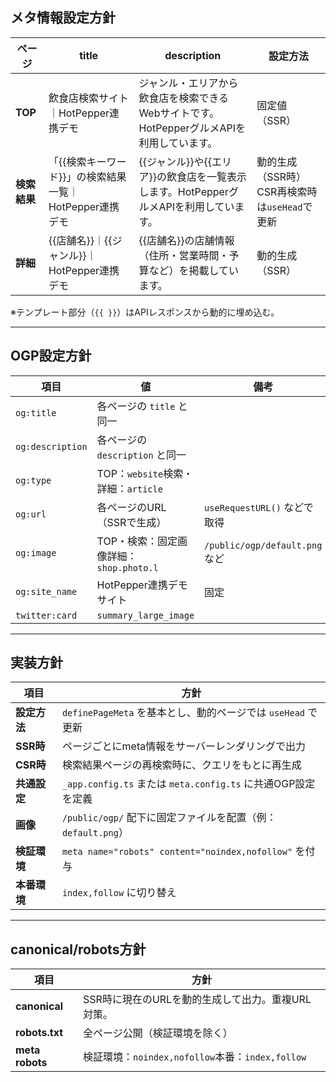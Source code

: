 ## メタ情報設定方針
| ページ      | title                              | description                                           | 設定方法                           |
| -------- | ---------------------------------- | ----------------------------------------------------- | ------------------------------ |
| **TOP**  | 飲食店検索サイト｜HotPepper連携デモ             | ジャンル・エリアから飲食店を検索できるWebサイトです。HotPepperグルメAPIを利用しています。  | 固定値（SSR）                       |
| **検索結果** | 「{{検索キーワード}}」の検索結果一覧｜HotPepper連携デモ | {{ジャンル}}や{{エリア}}の飲食店を一覧表示します。HotPepperグルメAPIを利用しています。 | 動的生成（SSR時）CSR再検索時は`useHead`で更新 |
| **詳細**   | {{店舗名}}｜{{ジャンル}}｜HotPepper連携デモ     | {{店舗名}}の店舗情報（住所・営業時間・予算など）を掲載しています。                   | 動的生成（SSR）                      |
※テンプレート部分（`{{ }}`）はAPIレスポンスから動的に埋め込む。

---
## OGP設定方針

| 項目               | 値                            | 備考                           |
| ---------------- | ---------------------------- | ---------------------------- |
| `og:title`       | 各ページの `title` と同一            |                              |
| `og:description` | 各ページの `description` と同一      |                              |
| `og:type`        | TOP：`website`検索・詳細：`article` |                              |
| `og:url`         | 各ページのURL（SSRで生成）             | `useRequestURL()` などで取得      |
| `og:image`       | TOP・検索：固定画像詳細：`shop.photo.l` | `/public/ogp/default.png` など |
| `og:site_name`   | HotPepper連携デモサイト             | 固定                           |
| `twitter:card`   | `summary_large_image`        |                              |

---
## 実装方針
|項目|方針|
|---|---|
|**設定方法**|`definePageMeta` を基本とし、動的ページでは `useHead` で更新|
|**SSR時**|ページごとにmeta情報をサーバーレンダリングで出力|
|**CSR時**|検索結果ページの再検索時に、クエリをもとに再生成|
|**共通設定**|`_app.config.ts` または `meta.config.ts` に共通OGP設定を定義|
|**画像**|`/public/ogp/` 配下に固定ファイルを配置（例：`default.png`）|
|**検証環境**|`meta name="robots" content="noindex,nofollow"` を付与|
|**本番環境**|`index,follow` に切り替え|

---
## canonical/robots方針

| 項目              | 方針                                       |
| --------------- | ---------------------------------------- |
| **canonical**   | SSR時に現在のURLを動的生成して出力。重複URL対策。            |
| **robots.txt**  | 全ページ公開（検証環境を除く）                          |
| **meta robots** | 検証環境：`noindex,nofollow`本番：`index,follow` |
